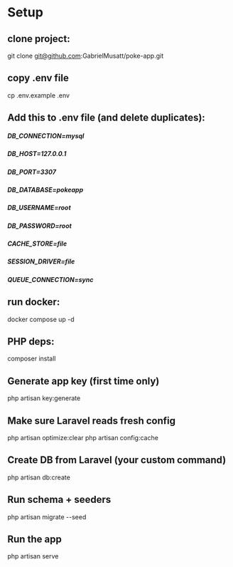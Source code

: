 

# Setup

## clone project:
git clone git@github.com:GabrielMusatt/poke-app.git
##

## copy .env file
cp .env.example .env
##

## Add this to .env file (and delete duplicates):

##### DB_CONNECTION=mysql
##### DB_HOST=127.0.0.1
##### DB_PORT=3307
##### DB_DATABASE=pokeapp
##### DB_USERNAME=root
##### DB_PASSWORD=root
##### CACHE_STORE=file
##### SESSION_DRIVER=file
##### QUEUE_CONNECTION=sync
##

## run docker:
docker compose up -d


## PHP deps:
composer install
##

## Generate app key (first time only)
php artisan key:generate
##

## Make sure Laravel reads fresh config
php artisan optimize:clear
php artisan config:cache
##

## Create DB from Laravel (your custom command)
php artisan db:create
##

## Run schema + seeders
php artisan migrate --seed
##

## Run the app
php artisan serve
##